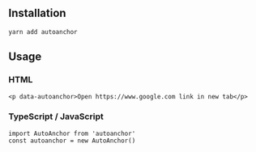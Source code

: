 ## Installation

```
yarn add autoanchor
```

## Usage

### HTML
```
<p data-autoanchor>Open https://www.google.com link in new tab</p>
```

### TypeScript / JavaScript
```
import AutoAnchor from 'autoanchor'
const autoanchor = new AutoAnchor()
```

